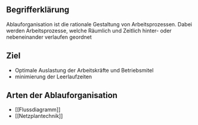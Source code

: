 ## Begrifferklärung
Ablauforganisation ist die rationale Gestaltung von Arbeitsprozessen. Dabei werden Arbeitsprozesse, welche Räumlich und Zeitlich hinter- oder nebeneinander verlaufen geordnet

## Ziel
- Optimale Auslastung der Arbeitskräfte und Betriebsmitel
- minimierung der Leerlaufzeiten

## Arten der Ablauforganisation
- [[Flussdiagramm]]
- [[Netzplantechnik]]

